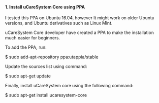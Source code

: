 #### 1. Install uCareSystem Core using PPA

I tested this PPA on Ubuntu 16.04, however It might work on older Ubuntu versions, and Ubuntu derivatives such as Linux Mint.

uCareSystem Core developer have created a PPA to make the installation much easier for beginners.

To add the PPA, run:

$ sudo add-apt-repository ppa:utappia/stable

Update the sources list using command:

$ sudo apt-get update

Finally, install uCareSystem core using the following command:

$ sudo apt-get install ucaresystem-core